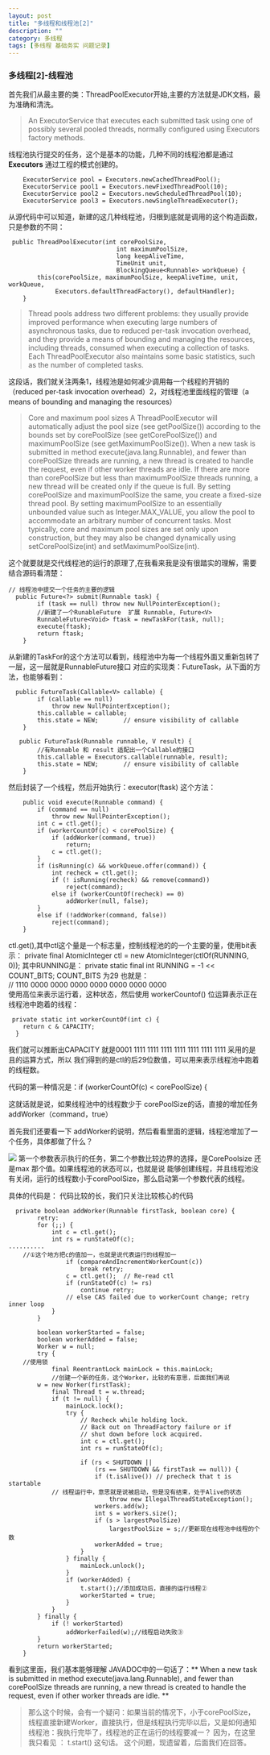 ```yaml
---
layout: post
title: "多线程和线程池[2]"
description: ""
category: 多线程
tags: [多线程 基础务实 问题记录]
---
```

### 多线程[2]-线程池
首先我们从最主要的类：ThreadPoolExecutor开始,主要的方法就是JDK文档，最为准确和清洗。

> An ExecutorService that executes each submitted task using one of possibly several pooled 
threads, normally configured using Executors factory methods.  

线程池执行提交的任务，这个是基本的功能，几种不同的线程池都是通过 **Executors** 通过工程的模式创建的。

~~~~
    ExecutorService pool = Executors.newCachedThreadPool();
    ExecutorService pool1 = Executors.newFixedThreadPool(10);
    ExecutorService pool2 = Executors.newScheduledThreadPool(10);
    ExecutorService pool3 = Executors.newSingleThreadExecutor();
~~~~

从源代码中可以知道，新建的这几种线程池，归根到底就是调用的这个构造函数，只是参数的不同：

~~~~
 public ThreadPoolExecutor(int corePoolSize,
                              int maximumPoolSize,
                              long keepAliveTime,
                              TimeUnit unit,
                              BlockingQueue<Runnable> workQueue) {
        this(corePoolSize, maximumPoolSize, keepAliveTime, unit, workQueue,
             Executors.defaultThreadFactory(), defaultHandler);
    }
~~~~  

> Thread pools address two different problems: they usually provide improved performance  when executing large numbers 
of asynchronous tasks, due to reduced per-task invocation overhead, and they provide a means of bounding and managing
 the resources, including  threads, consumed when executing a collection of tasks. 
Each ThreadPoolExecutor also maintains some basic statistics, such as the number of completed tasks.  

这段话，我们就关注两条1，线程池是如何减少调用每一个线程的开销的（reduced per-task invocation 
overhead）2，对线程池里面线程的管理（a means of bounding and managing the resources）

> Core and maximum pool sizes
A ThreadPoolExecutor will automatically adjust the pool size (see getPoolSize()) according to 
the bounds set by corePoolSize (see getCorePoolSize()) and maximumPoolSize (see getMaximumPoolSize()). 
When a new task is submitted in method execute(java.lang.Runnable), and fewer than 
corePoolSize threads are running, a new thread is created to handle the request, even if
 other worker threads are idle. If there are more than corePoolSize but less than maximumPoolSize 
threads running, a new thread will be created only if the queue is full. By setting corePoolSize 
and maximumPoolSize the same, you create a fixed-size thread pool. By setting maximumPoolSize to an
 essentially unbounded value such as Integer.MAX_VALUE, you allow the pool to accommodate an arbitrary
 number of concurrent tasks. Most typically, core and maximum pool sizes are set only upon construction,
 but they may also be changed dynamically using setCorePoolSize(int) and setMaximumPoolSize(int). 
   

这个就要就是交代线程池的运行的原理了,在我看来我是没有很踏实的理解，需要结合源码看清楚：  

````
// 线程池中提交一个任务的主要的逻辑
  public Future<?> submit(Runnable task) {
        if (task == null) throw new NullPointerException();
        //新建了一个RunableFuture  扩展 Runnable, Future<V> 
        RunnableFuture<Void> ftask = newTaskFor(task, null);
        execute(ftask);
        return ftask;
    }
````

从新建的TaskFor的这个方法可以看到，线程池中为每一个线程外面又重新包转了一层，这一层就是RunnableFuture接口
对应的实现类：FutureTask，从下面的方法，也能够看到：

```
  public FutureTask(Callable<V> callable) {
        if (callable == null)
            throw new NullPointerException();
        this.callable = callable;
        this.state = NEW;       // ensure visibility of callable
    }

   public FutureTask(Runnable runnable, V result) {
        //有Runnable 和 result 适配出一个Callable的接口
        this.callable = Executors.callable(runnable, result); 
        this.state = NEW;       // ensure visibility of callable
    }

```   

然后封装了一个线程，然后开始执行：executor(ftask) 这个方法：    

~~~    
    public void execute(Runnable command) {
        if (command == null)
            throw new NullPointerException();
        int c = ctl.get();
        if (workerCountOf(c) < corePoolSize) {
            if (addWorker(command, true))
                return;
            c = ctl.get();
        }
        if (isRunning(c) && workQueue.offer(command)) {
            int recheck = ctl.get();
            if (! isRunning(recheck) && remove(command))
                reject(command);
            else if (workerCountOf(recheck) == 0)
                addWorker(null, false);
        }
        else if (!addWorker(command, false))
            reject(command);
    }
~~~		

ctl.get(),其中ctl这个量是一个标志量，控制线程池的的一个主要的量，使用bit表示：
private final AtomicInteger ctl = new AtomicInteger(ctlOf(RUNNING, 0));
其中RUNNING是：  private static final int RUNNING = -1 << COUNT_BITS; COUNT_BITS 为29
也就是：   			
  // 1110 0000 0000 0000 0000 0000 0000 0000    
使用高位来表示运行着，这种状态，然后使用 workerCountof() 位运算表示正在线程池中跑着的线程：     
  
````      
 private static int workerCountOf(int c) {
    return c & CAPACITY;
  }
`````
我们就可以推断出CAPACITY 就是0001 1111 1111 1111 1111 1111 1111 1111 采用的是且的运算方式，所以
我们得到的是ctl的后29位数值，可以用来表示线程池中跑着的线程数。   

代码的第一种情况是：if (workerCountOf(c) < corePoolSize) {       

这就话就是说，如果线程池中的线程数少于 corePoolSize的话，直接的增加任务addWorker（command，true）   

首先我们还要看一下 addWorker的说明，然后看看里面的逻辑，线程池增加了一个任务，具体都做了什么？

![](file:///G:/gitProject/flyBread.github.io/media/pic/addWorker.PNG)
第一个参数表示执行的任务，第二个参数比较边界的选择，是CorePoolsize 还是max 那个值。如果线程池的状态可以，也就是说
能够创建线程，并且线程池没有关闭，运行的线程数小于corePoolSize，那么启动第一个参数代表的线程。

具体的代码是：  代码比较的长，我们只关注比较核心的代码

~~~    
  private boolean addWorker(Runnable firstTask, boolean core) {
        retry:
        for (;;) {
            int c = ctl.get();
            int rs = runStateOf(c);
..........
	//①这个地方把c的值加一，也就是说代表运行的线程加一
                if (compareAndIncrementWorkerCount(c))
                    break retry;
                c = ctl.get();  // Re-read ctl
                if (runStateOf(c) != rs)
                    continue retry;
                // else CAS failed due to workerCount change; retry inner loop
            }
        }

        boolean workerStarted = false;
        boolean workerAdded = false;
        Worker w = null;
        try {
	//使用锁
            final ReentrantLock mainLock = this.mainLock;
            //创建一个新的任务，这个Worker，比较的有意思，后面我们再说
		w = new Worker(firstTask);
            final Thread t = w.thread;
            if (t != null) {
                mainLock.lock();
                try {
                    // Recheck while holding lock.
                    // Back out on ThreadFactory failure or if
                    // shut down before lock acquired.
                    int c = ctl.get();
                    int rs = runStateOf(c);

                    if (rs < SHUTDOWN ||
                        (rs == SHUTDOWN && firstTask == null)) {
                        if (t.isAlive()) // precheck that t is startable
			// 线程运行中，意思就是说被启动，但是没有结束，处于Alive的状态
                            throw new IllegalThreadStateException();
                        workers.add(w);
                        int s = workers.size();
                        if (s > largestPoolSize)
                            largestPoolSize = s;//更新现在线程池中线程的个数
                        workerAdded = true;
                    }
                } finally {
                    mainLock.unlock();
                }
                if (workerAdded) {
                    t.start();//添加成功后，直接的运行线程②
                    workerStarted = true;
                }
            }
        } finally {
            if (! workerStarted)
                addWorkerFailed(w);//线程启动失败③
        }
        return workerStarted;
    }
~~~~

看到这里面，我们基本能够理解 JAVADOC中的一句话了：** When a new task is submitted in method execute(java.lang.Runnable), and fewer than 
corePoolSize threads are running, a new thread is created to handle the request, even if
 other worker threads are idle. **     
> 那么这个时候，会有一个疑问：如果当前的情况下，小于corePoolSize，线程直接新建Worker，直接执行，但是线程执行完毕以后，又是如何通知线程池：我执行完毕了，线程池的正在运行的线程要减一？
因为，在这里我只看见 ： t.start() 这句话。 这个问题，现遗留着，后面我们在回答。